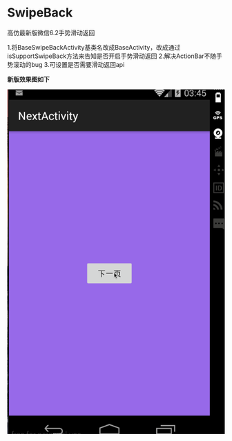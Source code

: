 # SwipeBack
高仿最新版微信6.2手势滑动返回

1.将BaseSwipeBackActivity基类名改成BaseActivity，改成通过isSupportSwipeBack方法来告知是否开启手势滑动返回
2.解决ActionBar不随手势滚动的bug
3.可设置是否需要滑动返回api

**新版效果图如下**

![image](./screenshot/swipeback.gif)

